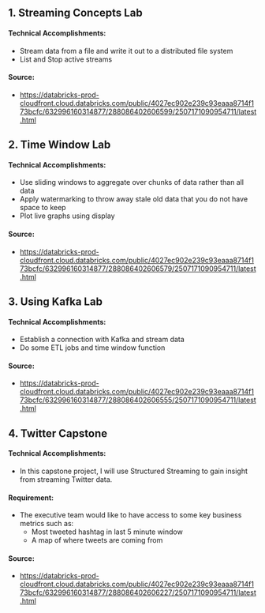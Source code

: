 ## 1. Streaming Concepts Lab
#### Technical Accomplishments:
- Stream data from a file and write it out to a distributed file system
- List and Stop active streams
#### Source: 
- https://databricks-prod-cloudfront.cloud.databricks.com/public/4027ec902e239c93eaaa8714f173bcfc/632996160314877/288086402606599/2507171090954711/latest.html
## 2. Time Window Lab
#### Technical Accomplishments:
- Use sliding windows to aggregate over chunks of data rather than all data
- Apply watermarking to throw away stale old data that you do not have space to keep
- Plot live graphs using display
#### Source:
- https://databricks-prod-cloudfront.cloud.databricks.com/public/4027ec902e239c93eaaa8714f173bcfc/632996160314877/288086402606579/2507171090954711/latest.html
## 3. Using Kafka Lab
#### Technical Accomplishments:
- Establish a connection with Kafka and stream data
- Do some ETL jobs and time window function
#### Source:
- https://databricks-prod-cloudfront.cloud.databricks.com/public/4027ec902e239c93eaaa8714f173bcfc/632996160314877/288086402606555/2507171090954711/latest.html
## 4. Twitter Capstone
#### Technical Accomplishments:
- In this capstone project, I will use Structured Streaming to gain insight from streaming Twitter data.
#### Requirement:
- The executive team would like to have access to some key business metrics such as:
  - Most tweeted hashtag in last 5 minute window
  - A map of where tweets are coming from
#### Source:
- https://databricks-prod-cloudfront.cloud.databricks.com/public/4027ec902e239c93eaaa8714f173bcfc/632996160314877/288086402606227/2507171090954711/latest.html
